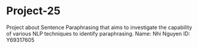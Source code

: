 # Project-25
Project about Sentence Paraphrasing that aims to investigate the capability of various NLP techniques to identify paraphrasing. 
Name: Nhi Nguyen
ID: Y69317605
